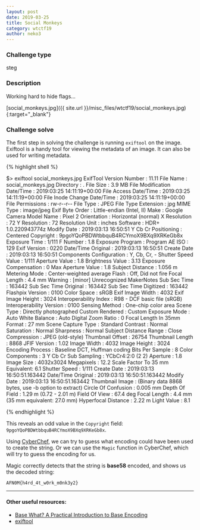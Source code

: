 ```yaml
---
layout: post
date: 2019-03-25
title: Social Monkeys
category: wtctf19
author: neko3
---
```


### Challenge type
steg

### Description

Working hard to hide flags...

[social_monkeys.jpg]({{ site.url }}/misc_files/wtctf19/social_monkeys.jpg){:target="_blank"}

### Challenge solve

The first step in solving the challenge is running `exiftool` on the image. Exiftool is a handy tool for viewing the metadata of an image. It can also be used for writing metadata.

{% highlight shell %}

$> exiftool social_monkeys.jpg
ExifTool Version Number         : 11.11
File Name                       : social_monkeys.jpg
Directory                       : .
File Size                       : 3.9 MB
File Modification Date/Time     : 2019:03:25 14:11:19+00:00
File Access Date/Time           : 2019:03:25 14:11:19+00:00
File Inode Change Date/Time     : 2019:03:25 14:11:19+00:00
File Permissions                : rw-r--r--
File Type                       : JPEG
File Type Extension             : jpg
MIME Type                       : image/jpeg
Exif Byte Order                 : Little-endian (Intel, II)
Make                            : Google
Camera Model Name               : Pixel 2
Orientation                     : Horizontal (normal)
X Resolution                    : 72
Y Resolution                    : 72
Resolution Unit                 : inches
Software                        : HDR+ 1.0.220943774z
Modify Date                     : 2019:03:13 16:50:51
Y Cb Cr Positioning             : Centered
Copyright                       : 9pgoYQoPBDWtbbquB4RCYmoX9BXq9XRKeGb8x
Exposure Time                   : 1/111
F Number                        : 1.8
Exposure Program                : Program AE
ISO                             : 129
Exif Version                    : 0220
Date/Time Original              : 2019:03:13 16:50:51
Create Date                     : 2019:03:13 16:50:51
Components Configuration        : Y, Cb, Cr, -
Shutter Speed Value             : 1/111
Aperture Value                  : 1.8
Brightness Value                : 3.13
Exposure Compensation           : 0
Max Aperture Value              : 1.8
Subject Distance                : 1.056 m
Metering Mode                   : Center-weighted average
Flash                           : Off, Did not fire
Focal Length                    : 4.4 mm
Warning                         : [minor] Unrecognized MakerNotes
Sub Sec Time                    : 163442
Sub Sec Time Original           : 163442
Sub Sec Time Digitized          : 163442
Flashpix Version                : 0100
Color Space                     : sRGB
Exif Image Width                : 4032
Exif Image Height               : 3024
Interoperability Index          : R98 - DCF basic file (sRGB)
Interoperability Version        : 0100
Sensing Method                  : One-chip color area
Scene Type                      : Directly photographed
Custom Rendered                 : Custom
Exposure Mode                   : Auto
White Balance                   : Auto
Digital Zoom Ratio              : 0
Focal Length In 35mm Format     : 27 mm
Scene Capture Type              : Standard
Contrast                        : Normal
Saturation                      : Normal
Sharpness                       : Normal
Subject Distance Range          : Close
Compression                     : JPEG (old-style)
Thumbnail Offset                : 26754
Thumbnail Length                : 8868
JFIF Version                    : 1.02
Image Width                     : 4032
Image Height                    : 3024
Encoding Process                : Baseline DCT, Huffman coding
Bits Per Sample                 : 8
Color Components                : 3
Y Cb Cr Sub Sampling            : YCbCr4:2:0 (2 2)
Aperture                        : 1.8
Image Size                      : 4032x3024
Megapixels                      : 12.2
Scale Factor To 35 mm Equivalent: 6.1
Shutter Speed                   : 1/111
Create Date                     : 2019:03:13 16:50:51.163442
Date/Time Original              : 2019:03:13 16:50:51.163442
Modify Date                     : 2019:03:13 16:50:51.163442
Thumbnail Image                 : (Binary data 8868 bytes, use -b option to extract)
Circle Of Confusion             : 0.005 mm
Depth Of Field                  : 1.29 m (0.72 - 2.01 m)
Field Of View                   : 67.4 deg
Focal Length                    : 4.4 mm (35 mm equivalent: 27.0 mm)
Hyperfocal Distance             : 2.22 m
Light Value                     : 8.1

{% endhighlight %}

This reveals an odd value in the `Copyright` field: `9pgoYQoPBDWtbbquB4RCYmoX9BXq9XRKeGb8x`. 

Using [CyberChef](https://gchq.github.io/CyberChef), we can try to guess what encoding could have been used to create the string. Or we can use the `Magic` function in CyberChef, which will try to guess the encoding for us.

Magic correctly detects that the string is **base58** encoded, and shows us the decoded string:

`AFN0M{h4rd_4t_w0rk_m0nk3y2}`

---

#### Other useful resources:
* [Base What? A Practical Introduction to Base Encoding](https://code.tutsplus.com/tutorials/base-what-a-practical-introduction-to-base-encoding--net-27590)
* [exiftool](https://www.sno.phy.queensu.ca/~phil/exiftool/)
